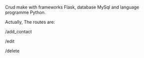 Crud make with frameworks Flask, database MySql and language programme Python.

Actually, The routes are:

/add_contact

/edit

/delete
